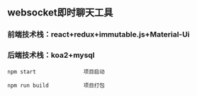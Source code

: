 ## websocket即时聊天工具 ##

### **前端技术栈：react+redux+immutable.js+Material-Ui** ###
### **后端技术栈：koa2+mysql** ###

    npm start               项目启动
    
    npm run build           项目打包
    

